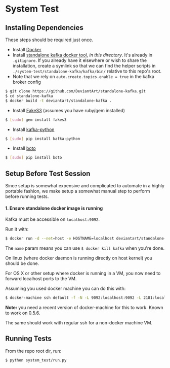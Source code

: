 # System Test

## Installing Dependencies

These steps should be required just once.

 - Install [Docker](https://docker.io)
 - Install [standalone kafka docker tool](https://github.com/DeviantArt/standalone-kafka), _in this directory_. It's already in `.gitignore`. If you already have it elsewhere or wish to share the installation, create a symlink so that we can find the helper scripts in `./system-test/standalone-kafka/kafka/bin/` relative to this repo's root.
  - Note that we rely on `auto.create.topics.enable = true` in the kafka broker config
```sh
$ git clone https://github.com/DeviantArt/standalone-kafka.git
$ cd standalone-kafka
$ docker build -t deviantart/standalone-kafka .
```
 - Install [FakeS3](https://github.com/jubos/fake-s3) (assumes you have ruby/gem installed)
```sh
$ [sudo] gem install fakes3
```
 - Install [kafka-python](https://github.com/dpkp/kafka-python)
```sh
$ [sudo] pip install kafka-python
```
 - Install [boto](https://github.com/boto/boto)
```sh
$ [sudo] pip install boto
```

## Setup Before Test Session

Since setup is somewhat expensive and complicated to automate in a highly portable fashion, we
make setup a somewhat manual step to perform before running tests.

#### 1. Ensure standalone docker image is running

Kafka must be accessible on `localhost:9092`.

Run it with:

```sh
$ docker run -d --net=host -e HOSTNAME=localhost deviantart/standalone-kafka
```

The `name` param means you can use `$ docker kill kafka` when you're done.

On linux (where docker daemon is running directly on host kernel) you should be done.

For OS X or other setup where docker is running in a VM, you now need to forward localhost ports to the VM.

Assuming you used docker machine you can do this with:

```sh
$ docker-machine ssh default -f -N -L 9092:localhost:9092 -L 2181:localhost:2181
```

**Note:** you need a recent version of docker-machine for this to work. Known to work on 0.5.6.

The same should work with regular ssh for a non-docker machine VM.


## Running Tests

From the repo root dir, run:

```sh
$ python system_test/run.py
```
